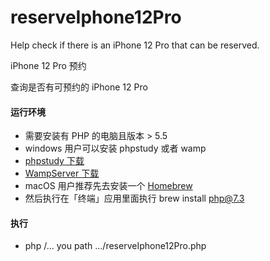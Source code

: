 # reserveIphone12Pro

 Help check if there is an iPhone 12 Pro that can be reserved.
 
 iPhone 12 Pro 预约
 
 查询是否有可预约的 iPhone 12 Pro


#### 运行环境
 + 需要安装有 PHP 的电脑且版本 > 5.5
 + windows 用户可以安装 phpstudy 或者 wamp
 + [phpstudy 下载](https://www.xp.cn/download.html)
 + [WampServer 下载](https://www.wampserver.com/)
 + macOS 用户推荐先去安装一个 [Homebrew](https://brew.sh/index_zh-cn)
 + 然后执行在「终端」应用里面执行 brew install php@7.3

#### 执行
 + php /... you path .../reserveIphone12Pro.php

